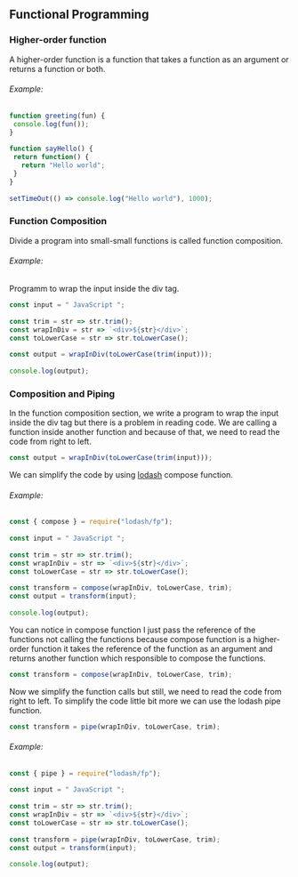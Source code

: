 ## Functional Programming
### Higher-order function
A higher-order function is a function that takes a function as an argument or returns a function or both.

###### Example:
```javaScript
function greeting(fun) {
 console.log(fun());
}
 
function sayHello() {
 return function() {
   return "Hello world";
 }
}
 
setTimeOut(() => console.log("Hello world"), 1000);
```

### Function Composition
Divide a program into small-small functions is called function composition.

###### Example:
Programm to wrap the input inside the div tag.
```javaScript
const input = " JavaScript ";
 
const trim = str => str.trim();
const wrapInDiv = str => `<div>${str}</div>`;
const toLowerCase = str => str.toLowerCase();
 
const output = wrapInDiv(toLowerCase(trim(input)));
 
console.log(output);
```

### Composition and Piping
In the function composition section, we write a program to wrap the input inside the div tag but there is a problem in reading code. We are calling a function inside another function and because of that, we need to read the code from right to left.

```javaScript 
const output = wrapInDiv(toLowerCase(trim(input)));
```

We can simplify the code by using [lodash](https://lodash.com/) compose function.

###### Example:
```javaScript
const { compose } = require("lodash/fp");
 
const input = " JavaScript ";
 
const trim = str => str.trim();
const wrapInDiv = str => `<div>${str}</div>`;
const toLowerCase = str => str.toLowerCase();
 
const transform = compose(wrapInDiv, toLowerCase, trim);
const output = transform(input);
 
console.log(output);
```

You can notice in compose function I just pass the reference of the functions not calling the functions because compose function is a higher-order function it takes the reference of the function as an argument and returns another function which responsible to compose the functions.

```javaScript 
const transform = compose(wrapInDiv, toLowerCase, trim);
```

Now we simplify the function calls but still, we need to read the code from right to left. To simplify the code little bit more we can use the lodash pipe function.

```javaScript 
const transform = pipe(wrapInDiv, toLowerCase, trim);
```

###### Example:
```javaScript
const { pipe } = require("lodash/fp");
 
const input = " JavaScript ";
 
const trim = str => str.trim();
const wrapInDiv = str => `<div>${str}</div>`;
const toLowerCase = str => str.toLowerCase();
 
const transform = pipe(wrapInDiv, toLowerCase, trim);
const output = transform(input);
 
console.log(output);
```
